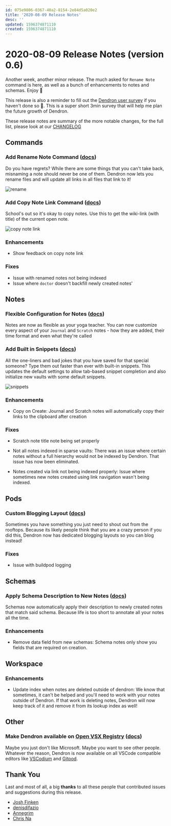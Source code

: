 ```yaml
---
id: 075e9806-0367-40a2-8154-2e84d5a020e2
title: '2020-08-09 Release Notes'
desc: ''
updated: 1596374871110
created: 1596374871110
---
```


# 2020-08-09 Release Notes (version 0.6)

Another week, another minor release. The much asked for `Rename Note` command is here, as well as a bunch of enhancements to notes and schemas. Enjoy 🌱

This release is also a reminder to fill out the [Dendron user survey](https://forms.gle/PPqe2axvwEmpXj4v5) if you haven't done so 🙏. This is a super short 3min survey that will help me plan the future growth of Dendron.

These release notes are summary of the more notable changes, for the full list, please look at our [CHANGELOG](https://github.com/dendronhq/dendron/blob/master/CHANGELOG.md)


## Commands

### Add Rename Note Command ([docs](https://www.dendron.so/notes/eea2b078-1acc-4071-a14e-18299fc28f47.html#rename-note))

Do you have regrets? While there are some things that you can't take back, misnaming a note should never be one of them. Dendron now lets you rename files and will update all links in all files that link to it!

![rename](https://foundation-prod-assetspublic53c57cce-8cpvgjldwysl.s3-us-west-2.amazonaws.com/assets/images/command-rename.gif)


### Add Copy Note Link Command ([docs](https://www.dendron.so/notes/eea2b078-1acc-4071-a14e-18299fc28f47.html#copy-note-link))

School's out so it's okay to copy notes. Use this to get the wiki-link (with title) of the current open note.

![copy note link](https://foundation-prod-assetspublic53c57cce-8cpvgjldwysl.s3-us-west-2.amazonaws.com/assets/images/command.copy-link.gif)

### Enhancements
- Show feedback on copy note link 

### Fixes
- Issue with renamed notes not being indexed 
- Issue where `doctor` doesn't backfill newly created notes'
 
## Notes

### Flexible Configuration for Notes ([docs](https://www.dendron.so/notes/5c213aa6-e4ba-49e8-85c5-1bdcb33ce202.html#configuration))

Notes are now as flexible as your yoga teacher. You can now customize every aspect of your `Journal` and `Scratch` notes - how they are added, their time format and even what they're called


### Add Built in Snippets ([docs](https://www.dendron.so/notes/9eca1992-7540-4d9d-97fb-328b27748b2c.html))

All the one-liners and bad jokes that you have saved for that special someone? Type them out faster than ever with built-in snippets. This updates the default settings to allow tab-based snippet completion and also initialize new vaults with some default snippets. 

![snippets](https://foundation-prod-assetspublic53c57cce-8cpvgjldwysl.s3-us-west-2.amazonaws.com/assets/images/tab-autocomplete.gif)

### Enhancements
- Copy on Create: Journal and Scratch notes will automatically copy their links to the clipboard after creation
  
### Fixes
- Scratch note title note being set properly 
- Not all notes indexed in sparse vaults: There was an issue where certain notes without a full hierarchy would not be indexed by Dendron. That issue has now been eliminated.
  
- Notes created via link not being indexed properly: Issue where sometimes new notes created using link navigation wasn't being indexed. 
  
## Pods
### Custom Blogging Layout ([docs](https://www.dendron.so/notes/4c0ef322-3006-405c-9a66-3134dd9649a5.html#blogging))

Sometimes you have something you just need to shout out from the rooftops. Because its likely people think that you are a crazy person if you did this, Dendron now has dedicated blogging layouts so you can blog instead! 

### Fixes
- Issue with buildpod logging 

## Schemas

### Apply Schema Description to New Notes ([docs](https://www.dendron.so/notes/c5e5adde-5459-409b-b34d-a0d75cbb1052.html#desc))

Schemas now automatically apply their description to newly created notes that match said schema. Because life is too short to annotate all your notes all the time. 

### Enhancements
- Remove data field from new schemas: Schema notes only show you fields that are required on creation. 
  
## Workspace
### Enhancements
- Update index when notes are deleted outside of dendron: We know that sometimes, it can't be helped and you'll need to work with your notes outside of Dendron. If that work is deleting notes, Dendron will now keep track of it and remove it from its lookup index as well!
  
## Other
### Make Dendron available on [Open VSX Registry](https://open-vsx.org/) ([docs](https://dendron.so/notes/9134f160-31a6-4ab0-a640-1fce466f9526.html#open-vsx))

Maybe you just don't like Microsoft. Maybe you want to see other people. Whatever the reason, Dendron is now available on all VSCode compatible editors like [VSCodium](https://vscodium.com/) and [Gitpod](https://www.gitpod.io/).

## Thank You

Last and most of all, a big **thanks** to all these people that contributed issues and suggestions during this release.

- [Josh Finken](https://github.com/jfinken)
- [denisdifazio](https://github.com/denisdifazio)
- [Annegrim](https://github.com/Annegrim)
- [Chris Na](https://github.com/buxel)
